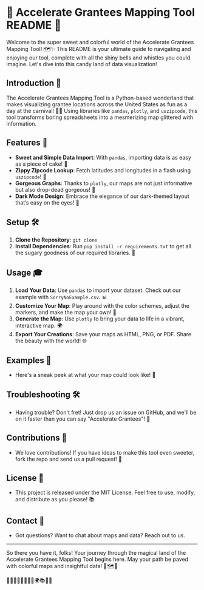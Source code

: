 # 🌟 Accelerate Grantees Mapping Tool README 🌟

Welcome to the super sweet and colorful world of the Accelerate Grantees Mapping Tool! 🗺️✨ This README is your ultimate guide to navigating and enjoying our tool, complete with all the shiny bells and whistles you could imagine. Let's dive into this candy land of data visualization!

## Introduction 🚀

The Accelerate Grantees Mapping Tool is a Python-based wonderland that makes visualizing grantee locations across the United States as fun as a day at the carnival! 🎡🍭 Using libraries like `pandas`, `plotly`, and `uszipcode`, this tool transforms boring spreadsheets into a mesmerizing map glittered with information.

## Features 🌈

- **Sweet and Simple Data Import**: With `pandas`, importing data is as easy as a piece of cake! 🍰
- **Zippy Zipcode Lookup**: Fetch latitudes and longitudes in a flash using `uszipcode`! 🚀
- **Gorgeous Graphs**: Thanks to `plotly`, our maps are not just informative but also drop-dead gorgeous! 🎨
- **Dark Mode Design**: Embrace the elegance of our dark-themed layout that’s easy on the eyes! 🌌

## Setup 🛠️

1. **Clone the Repository**: `git clone`
2. **Install Dependencies**: Run `pip install -r requirements.txt` to get all the sugary goodness of our required libraries. 🍬

## Usage 🎓

1. **Load Your Data**: Use `pandas` to import your dataset. Check out our example with `SorryNoExample.csv`. 📊
2. **Customize Your Map**: Play around with the color schemes, adjust the markers, and make the map your own! 🎨
3. **Generate the Map**: Use `plotly` to bring your data to life in a vibrant, interactive map. 🌍
4. **Export Your Creations**: Save your maps as HTML, PNG, or PDF. Share the beauty with the world! 🌐

## Examples 📸

- Here's a sneak peek at what your map could look like! 🌟

## Troubleshooting 🛠️

- Having trouble? Don't fret! Just drop us an issue on GitHub, and we'll be on it faster than you can say "Accelerate Grantees"! 🚀

## Contributions 🤝

- We love contributions! If you have ideas to make this tool even sweeter, fork the repo and send us a pull request! 🍭

## License 📜

- This project is released under the MIT License. Feel free to use, modify, and distribute as you please! 📚

## Contact 💌

- Got questions? Want to chat about maps and data? Reach out to us.

---

So there you have it, folks! Your journey through the magical land of the Accelerate Grantees Mapping Tool begins here. May your path be paved with colorful maps and insightful data! 🌟🗺️🎉

🐼🎈🌈🌟🚀🍬🍰🎨🌍📚💌🎉